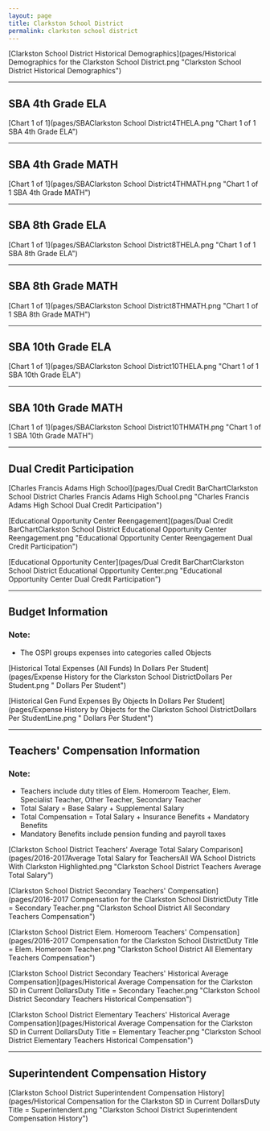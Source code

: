 ```yaml
---
layout: page
title: Clarkston School District
permalink: clarkston school district
---
```



[Clarkston School District Historical Demographics](pages/Historical Demographics for the Clarkston School District.png "Clarkston School District Historical Demographics")

___

## SBA 4th Grade ELA

[Chart 1 of 1](pages/SBAClarkston School District4THELA.png "Chart 1 of 1 SBA 4th Grade ELA")


___

## SBA 4th Grade MATH

[Chart 1 of 1](pages/SBAClarkston School District4THMATH.png "Chart 1 of 1 SBA 4th Grade MATH")


___

## SBA 8th Grade ELA

[Chart 1 of 1](pages/SBAClarkston School District8THELA.png "Chart 1 of 1 SBA 8th Grade ELA")


___

## SBA 8th Grade MATH

[Chart 1 of 1](pages/SBAClarkston School District8THMATH.png "Chart 1 of 1 SBA 8th Grade MATH")


___

## SBA 10th Grade ELA

[Chart 1 of 1](pages/SBAClarkston School District10THELA.png "Chart 1 of 1 SBA 10th Grade ELA")


___

## SBA 10th Grade MATH

[Chart 1 of 1](pages/SBAClarkston School District10THMATH.png "Chart 1 of 1 SBA 10th Grade MATH")


___

## Dual Credit Participation

[Charles Francis Adams High School](pages/Dual Credit BarChartClarkston School District Charles Francis Adams High School.png "Charles Francis Adams High School Dual Credit Participation")

[Educational Opportunity Center Reengagement](pages/Dual Credit BarChartClarkston School District Educational Opportunity Center Reengagement.png "Educational Opportunity Center Reengagement Dual Credit Participation")

[Educational Opportunity Center](pages/Dual Credit BarChartClarkston School District Educational Opportunity Center.png "Educational Opportunity Center Dual Credit Participation")


___

## Budget Information
### Note:
- The OSPI groups expenses into categories called Objects

[Historical Total Expenses (All Funds) In Dollars Per Student](pages/Expense History for the Clarkston School DistrictDollars Per Student.png " Dollars Per Student")

[Historical Gen Fund Expenses By Objects In Dollars Per Student](pages/Expense History by Objects for the Clarkston School DistrictDollars Per StudentLine.png " Dollars Per Student")


___

## Teachers' Compensation Information
### Note:
- Teachers include duty titles of Elem. Homeroom Teacher, Elem. Specialist Teacher, Other Teacher, Secondary Teacher
- Total Salary = Base Salary + Supplemental Salary
- Total Compensation = Total Salary + Insurance Benefits + Mandatory Benefits
- Mandatory Benefits include pension funding and payroll taxes

[Clarkston School District Teachers' Average Total Salary Comparison](pages/2016-2017Average Total Salary for TeachersAll WA School Districts With Clarkston Highlighted.png "Clarkston School District Teachers Average Total Salary")

[Clarkston School District Secondary Teachers' Compensation](pages/2016-2017 Compensation for the Clarkston School DistrictDuty Title = Secondary Teacher.png "Clarkston School District All Secondary Teachers Compensation")

[Clarkston School District Elem. Homeroom Teachers' Compensation](pages/2016-2017 Compensation for the Clarkston School DistrictDuty Title = Elem. Homeroom Teacher.png "Clarkston School District All Elementary Teachers Compensation")

[Clarkston School District Secondary Teachers' Historical Average Compensation](pages/Historical Average Compensation for the Clarkston SD in Current DollarsDuty Title = Secondary Teacher.png "Clarkston School District Secondary Teachers Historical Compensation")

[Clarkston School District Elementary Teachers' Historical Average Compensation](pages/Historical Average Compensation for the Clarkston SD in Current DollarsDuty Title = Elementary Teacher.png "Clarkston School District Elementary Teachers Historical Compensation")


___

## Superintendent Compensation History

[Clarkston School District Superintendent Compensation History](pages/Historical Compensation for the Clarkston SD in Current DollarsDuty Title = Superintendent.png "Clarkston School District Superintendent Compensation History")

